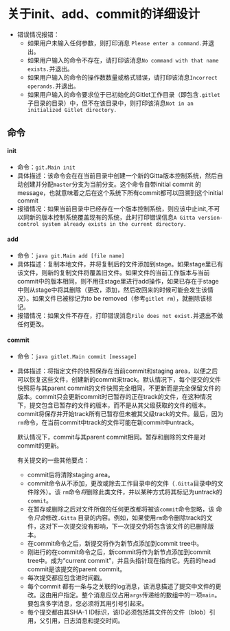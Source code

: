 # 关于init、add、commit的详细设计

- 错误情况报错：
  - 如果用户未输入任何参数，则打印消息 `Please enter a command.`并退出。
  - 如果用户输入的命令不存在，请打印该消息`No command with that name exists.`并退出。
  - 如果用户输入的命令的操作数数量或格式错误，请打印该消息`Incorrect operands.`并退出。
  - 如果用户输入的命令要求位于已初始化的Gitlet工作目录（即包含`.gitlet`子目录的目录）中，但不在该目录中，则打印该消息`Not in an initialized Gitlet directory.`

## 命令

#### init

- 命令：`git.Main init`
- 具体描述：该命令会在在当前目录中创建一个新的Gitta版本控制系统，然后自动创建并分配`master`分支为当前分支。这个命令自带initial commit 的message，也就意味着之后在这个系统下所有commit都可以回溯到这个initial commit
- 报错情况：如果当前目录中已经存在一个版本控制系统，则应该中止init,不可以同新的版本控制系统覆盖现有的系统，此时打印错误信息`A Gitta version-control system already exists in the current directory.`

#### add

- 命令：`java git.Main add [file name]`
- 具体描述：复制本地文件，并将复制后的文件添加到stage。如果stage里已有该文件，则新的复制文件将覆盖旧文件。如果文件的当前工作版本与当前commit中的版本相同，则不用往stage里进行add操作，如果已存在于stage中则从stage中将其删除（更改，添加，然后改回来的时候可能会发生该情况）。如果文件已被标记为to be removed（参考`gitlet rm`），就删除该标记。
- 报错情况：如果文件不存在，打印错误消息`File does not exist.`并退出不做任何更改。

####  commit

- 命令：`java gitlet.Main commit [message]`

- 具体描述：将指定文件的快照保存在当前commit和staging area，以便之后可以恢复这些文件，创建新的commit来track。默认情况下，每个提交的文件快照将与其parent commit的文件快照完全相同，不更新而是完全保留文件的版本。commit只会更新commit时已暂存的正在track的文件，在这种情况下，提交包含已暂存的文件的版本，而不是从其父级获取的文件的版本。commit将保存并开始track所有已暂存但未被其父级track的文件。最后，因为`rm`命令，在当前commit中track的文件可能在新commit中untrack。

  默认情况下，commit与其parent commit相同。暂存和删除的文件是对commit的更新。

  有关提交的一些其他要点：

  - commit后将清除staging area。
  - commit命令从不添加，更改或除去工作目录中的文件（`.Gitta`目录中的文件除外）。该 `rm`命令*将*删除此类文件，并以某种方式将其标记为untrack的`commit`。
  - 在暂存或删除之后对文件所做的任何更改都将被该`commit`命令忽略，该 命令*只会*修改``.Gitta`` 目录的内容。例如，如果使用`rm`命令删除track的文件，这对下一次提交没有影响，下一次提交仍将包含该文件的已删除版本。
  - 在commit命令之后，新提交将作为新节点添加到commit tree中。
  - 刚进行的在commit命令之后，新commit将作为新节点添加到commit tree中。成为“current commit”，并且头指针现在指向它。先前的head commit是该提交的parent commit。
  - 每次提交都应包含进时间戳。
  - 每个commit 都有一条与之关联的log消息，该消息描述了提交中文件的更改。这由用户指定。整个消息应仅占用`args`传递给的数组中的一项`main`。要包含多字消息，您必须将其用引号引起来。
  - 每个提交都由其SHA-1 ID标识，该ID必须包括其文件的文件（blob）引用，父引用，日志消息和提交时间。